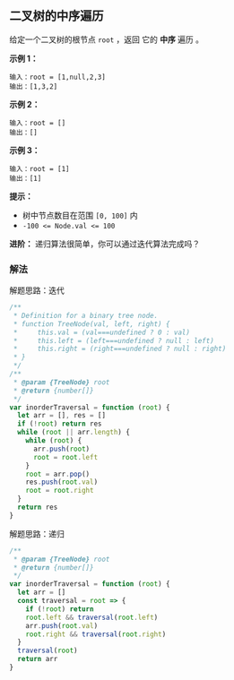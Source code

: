 ## 二叉树的中序遍历

给定一个二叉树的根节点 `root` ，返回 它的 **中序** 遍历 。

**示例 1：**

```
输入：root = [1,null,2,3]
输出：[1,3,2]
```

**示例 2：**

```
输入：root = []
输出：[]
```

**示例 3：**

```
输入：root = [1]
输出：[1]
```

**提示：**

- 树中节点数目在范围 `[0, 100]` 内
- `-100 <= Node.val <= 100`

**进阶：** 递归算法很简单，你可以通过迭代算法完成吗？

### 解法

解题思路：迭代

```js
/**
 * Definition for a binary tree node.
 * function TreeNode(val, left, right) {
 *     this.val = (val===undefined ? 0 : val)
 *     this.left = (left===undefined ? null : left)
 *     this.right = (right===undefined ? null : right)
 * }
 */
/**
 * @param {TreeNode} root
 * @return {number[]}
 */
var inorderTraversal = function (root) {
  let arr = [], res = []
  if (!root) return res
  while (root || arr.length) {
    while (root) {
      arr.push(root)
      root = root.left
    }
    root = arr.pop()
    res.push(root.val)
    root = root.right
  }
  return res
}
```

解题思路：递归

```js
/**
 * @param {TreeNode} root
 * @return {number[]}
 */
var inorderTraversal = function (root) {
  let arr = []
  const traversal = root => {
    if (!root) return
    root.left && traversal(root.left)
    arr.push(root.val)
    root.right && traversal(root.right)
  }
  traversal(root)
  return arr
}
```
